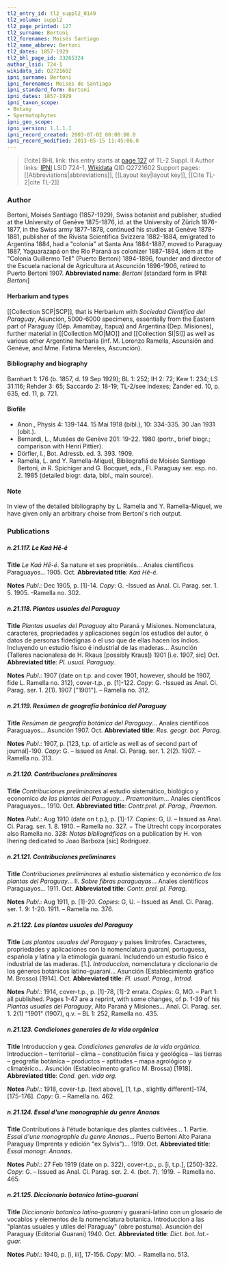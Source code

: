 ```yaml
---
tl2_entry_id: tl2_suppl2_0149
tl2_volume: suppl2
tl2_page_printed: 127
tl2_surname: Bertoni
tl2_forenames: Moisés Santiago
tl2_name_abbrev: Bertoni
tl2_dates: 1857-1929
tl2_bhl_page_id: 33265324
author_lsid: 724-1
wikidata_id: Q2721602
ipni_surname: Bertoni
ipni_forenames: Moisés de Santiago
ipni_standard_form: Bertoni
ipni_dates: 1857-1929
ipni_taxon_scope: 
- Botany
- Spermatophytes
ipni_geo_scope: 
ipni_version: 1.1.1.1
ipni_record_created: 2003-07-02 00:00:00.0
ipni_record_modified: 2013-05-15 11:45:06.0
---
```


> [!cite] BHL link: this entry starts at [page 127](https://www.biodiversitylibrary.org/page/33265324) of TL-2 Suppl. II
> Author links: [IPNI](https://www.ipni.org/a/724-1) LSID 724-1, [Wikidata](https://www.wikidata.org/wiki/Q2721602) QID Q2721602
> Support pages: [[Abbreviations|abbreviations]], [[Layout key|layout key]], [[Cite TL-2|cite TL-2]]

### Author

Bertoni, Moisés Santiago (1857-1929), Swiss botanist and publisher, studied at the University of Genève 1875-1876, id. at the University of Zürich 1876-1877, in the Swiss army 1877-1878, continued his studies at Genève 1878-1881, publisher of the Rivista Scientifica Svizzera 1882-1884, emigrated to Argentina 1884, had a "colonia" at Santa Ana 1884-1887, moved to Paraguay 1887, Yaguarazapá on the Rio Paraná as colonizer 1887-1894, idem at the "Colonia Guillermo Tell" (Puerto Bertoni) 1894-1896, founder and director of the Escuela nacional de Agricultura at Ascunción 1896-1906, retired to Puerto Bertoni 1907. 
**Abbreviated name**: *Bertoni* \[standard form in IPNI: *Bertoni*\]

#### Herbarium and types

[[Collection SCP|SCP]], that is Herbarium with *Sociedad Cientifica del Paraguay*, Asunción, 5000-6000 specimens, essentially from the Eastern part of Paraguay (Dép. Amambay, Itapua) and Argentina (Dep. Misiones), further material in [[Collection MO|MO]] and [[Collection SI|SI]] as well as various other Argentine herbaria (inf. M. Lorenzo Ramella, Ascunsión and Genève, and Mme. Fatima Mereles, Ascunción).

#### Bibliography and biography

Barnhart 1: 176 (b. 1857, d. 19 Sep 1929); BL 1: 252; IH 2: 72; Kew 1: 234; LS 31.116; Rehder 3: 65; Saccardo 2: 18-19; TL-2/see indexes; Zander ed. 10, p. 635, ed. 11, p. 721.

#### Biofile

- Anon., Physis 4: 139-144. 15 Mai 1918 (bibl.), 10: 334-335. 30 Jan 1931 (obit.).
- Bernardi, L., Musées de Genève 201: 19-22. 1980 (portr., brief biogr.; comparison with Henri Pittier).
- Dörfler, I., Bot. Adressb. ed. 3. 393. 1909.
- Ramella, L. and Y. Ramella-Miquel, Bibliografiá de Moisés Santiago Bertoni, *in* R. Spichiger and G. Bocquet, eds., Fl. Paraguay ser. esp. no. 2. 1985 (detailed biogr. data, bibl., main source).

#### Note

In view of the detailed bibliography by L. Ramella and Y. Ramella-Miquel, we have given only an arbitrary choise from Bertoni's rich output.

### Publications

##### n.21.117. Le Kaá Hê-é

**Title**
*Le Kaá Hê-é*. Sa nature et ses propriétés... Anales cientificos Paraguayos... 1905. Oct.
**Abbreviated title**: *Kaá Hê-é*.

**Notes**
*Publ*.: Dec 1905, p. \[1\]-14. *Copy*: G. -Issued as Anal. Ci. Parag. ser. 1. 5. 1905. -Ramella no. 302.

##### n.21.118. Plantas usuales del Paraguay

**Title**
*Plantas usuales del Paraguay* alto Paraná y Misiones. Nomenclatura, caracteres, propriedades y aplicaciones según los estudios del autor, ó datos de personas fidedignas ó el uso que de ellas hacen los indios. Incluyendo un estudio físico é industrial de las maderas... Asunción (Talleres nacionalesa de H. Rkaus \[possibly Kraus\]) 1901 \[i.e. 1907, sic\] Oct.
**Abbreviated title**: *Pl. usual. Paraguay*.

**Notes**
*Publ*.: 1907 (date on t.p. and cover 1901, however, should be 1907, fide L. Ramella no. 312), cover-t.p., p. \[1\]-122. *Copy*: G. -Issued as Anal. Ci. Parag. ser. 1. 2(1). 1907 \["1901"\]. – Ramella no. 312.

##### n.21.119. Resúmen de geografía botánica del Paraguay

**Title**
*Resúmen de geografía botánica del Paraguay*... Anales científicos Paraguayos... Asunción 1907. Oct.
**Abbreviated title**: *Res. geogr. bot. Parag.*

**Notes**
*Publ*.: 1907, p. \[123, t.p. of article as well as of second part of journal\]-190. *Copy*: G. – Issued as Anal. Ci. Parag. ser. 1. 2(2). 1907. – Ramella no. 313.

##### n.21.120. Contribuciones preliminares

**Title**
*Contribuciones preliminares* al estudio sistemático, biológico y economico *de las plantas del Paraguay*... *Praemonitum*... Anales científicos Paraguayos... 1910. Oct.
**Abbreviated title**: *Contr.prel. pl. Parag., Praemon.*

**Notes**
*Publ*.: Aug 1910 (date on t.p.), p. \[1\]-17. *Copies*: G, U. – Issued as Anal. Ci. Parag. ser. 1. 8. 1910. – Ramella no. 327. − The Utrecht copy incorporates also Ramella no. 328: *Notas bibliográficas* on a publication by H. von Ihering dedicated to Joao Barboza \[sic\] Rodriguez.

##### n.21.121. Contribuciones preliminares

**Title**
*Contribuciones preliminares* al estudio sistemático y económico *de las plantas del Paraguay*... II. *Sobre fibras paraguayas*... Anales cientificos Paraguayos... 1911. Oct.
**Abbreviated title**: *Contr. prel. pl. Parag.*

**Notes**
*Publ*.: Aug 1911, p. \[1\]-20. *Copies*: G, U. – Issued as Anal. Ci. Parag. ser. 1. 9: 1-20. 1911. – Ramella no. 376.

##### n.21.122. Las plantas usuales del Paraguay

**Title**
*Las plantas usuales del Paraguay* y paises limitrofes. Caracteres, propriedades y aplicaciones con la nomenclatura guaraní, portuguesa, española y latina y la etimología guaraní. Includendo un estudio físico é industrial de las maderas. \[1.\]. *Introduccion*, nomenclatura y diccionario de los géneros botánicos latino-guaraní... Asunción (Establecimiento gráfico M. Brosso) \[1914\]. Oct.
**Abbreviated title**: *Pl. usual. Parag., Introd.*

**Notes**
*Publ*.: 1914, cover-t.p., p. \[1\]-78, \[1\]-2 errata. *Copies*: G, MO. – Part 1: all published. Pages 1-47 are a reprint, with some changes, of p. 1-39 of his *Plantas usuales del Paraguay*, Alto Paraná y Misiones... Anal. Ci. Parag. ser. 1. 2(1) "1901" (1907), q.v. – BL 1: 252, Ramella no. 435.

##### n.21.123. Condiciones generales de la vida orgánica

**Title**
Introduccion y gea. *Condiciones generales de la vida orgánica*. Introduccion – territorial – clima – constitución fisica y geológica – las tierras – geografía botánica – productos – aptitudes – mapa agrológico y climatérico... Asunción (Establecimento grafico M. Brossa) \[1918\].
**Abbreviated title**: *Cond. gen. vida org.*

**Notes**
*Publ*.: 1918, cover-t.p. \[text above\], \[1, t.p., slightly different\]-174, \[175-176\]. *Copy*: G. – Ramella no. 462.

##### n.21.124. Essai d'une monographie du genre Ananas

**Title**
Contributions à l'étude botanique des plantes cultivées... 1. Partie. *Essai d'une monographie du genre Ananas*... Puerto Bertoni Alto Parana Paraguay (Imprenta y edición "ex Sylvis")... 1919. Oct.
**Abbreviated title**: *Essai monogr. Ananas*.

**Notes**
*Publ*.: 27 Feb 1919 (date on p. 322), cover-t.p., p. \[i, t.p.\], \[250\]-322. *Copy*: G. – Issued as Anal. Ci. Parag. ser. 2. 4. (bot. 7). 1919. − Ramella no. 465.

##### n.21.125. Diccionario botanico latino-guarani

**Title**
*Diccionario botanico latino-guarani* y guarani-latino con un glosario de vocablos y elementos de la nomenclatura botanica. Introduccion a las "plantas usuales y utiles del Paraguay" (obre postuma). Asunción del Paraguay (Editorial Guarani) 1940. Oct.
**Abbreviated title**: *Dict. bot. lat.-guar.*

**Notes**
*Publ*.: 1940, p. \[i, iii\], 17-156. *Copy*: MO. − Ramella no. 513.

